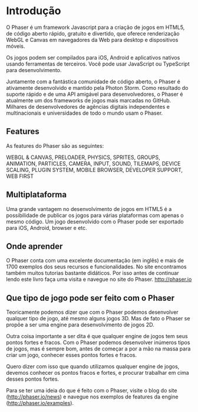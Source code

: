 # Introdução

O Phaser é um framework Javascript para a criação de jogos em HTML5, de código aberto rápido, gratuito e divertido, que oferece renderização WebGL e Canvas em navegadores da Web para desktop e dispositivos móveis.

Os jogos podem ser compilados para iOS, Android e aplicativos nativos usando ferramentas de terceiros. Você pode usar JavaScript ou TypeScript para desenvolvimento.

Juntamente com a fantástica comunidade de código aberto, o Phaser é ativamente desenvolvido e mantido pela Photon Storm. Como resultado do suporte rápido e de uma API amigável para desenvolvedores, o Phaser é atualmente um dos frameworks de jogos mais marcadas no GitHub. Milhares de desenvolvedores de agências digitais independentes e multinacionais e universidades de todo o mundo usam o Phaser.

## Features

As features do Phaser são as seguintes:

WEBGL & CANVAS,
PRELOADER,
PHYSICS,
SPRITES,
GROUPS,
ANIMATION,
PARTICLES,
CAMERA,
INPUT,
SOUND,
TILEMAPS,
DEVICE SCALING,
PLUGIN SYSTEM,
MOBILE BROWSER,
DEVELOPER SUPPORT,
WEB FIRST

## Multiplataforma

Uma grande vantagem no desenvolvimento de jogos em HTML5 é a possibilidade de publicar os jogos para várias plataformas com apenas o mesmo código. Um jogo desenvolvido com o Phaser pode ser exportado para iOS, Android, browser e etc.

## Onde aprender
O Phaser conta com uma excelente documentação (em inglês) e mais de 1700 exemplos dos seus recursos e funcionalidades. No site encontramos também muitos tutorias bastante didáticos. Por isso antes de continuar lendo este livro faça uma visita e navegue no site do Phaser. http://phaser.io

## Que tipo de jogo pode ser feito com o Phaser
Teoricamente podemos dizer que com o Phaser podemos desenvolver qualquer tipo de jogo, até mesmo alguns jogos 3D. Mas de fato o Phaser se propõe a ser uma engine para desenvolvimento de jogos 2D.

Outra coisa importante a ser dita é que qualquer engine de jogos tem seus pontos fortes e fracos. Com o Phaser podemos desenvolver inúmeros tipos de jogos, mas é sempre bom, antes de começar a por a mão na massa para criar um jogo, conhecer esses pontos fortes e fracos.

Quero dizer com isso que quando utilizamos qualquer engine de jogos, devemos conhecer os pontos fracos e fortes, e procurar trabalhar em cima desses pontos fortes.

Para se ter uma ideia do que é feito com o Phaser, visite o blog do site (http://phaser.io/news) e navegue nos exemplos de features da engine (http://phaser.io/examples).

